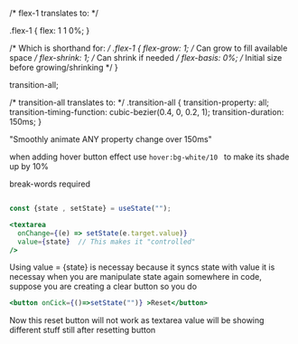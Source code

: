 /* flex-1 translates to: */

.flex-1 {
  flex: 1 1 0%;
}

/* Which is shorthand for: */
.flex-1 {
  flex-grow: 1;      /* Can grow to fill available space */
  flex-shrink: 1;    /* Can shrink if needed */
  flex-basis: 0%;    /* Initial size before growing/shrinking */
}

transition-all;

/* transition-all translates to: */
.transition-all {
  transition-property: all;
  transition-timing-function: cubic-bezier(0.4, 0, 0.2, 1);
  transition-duration: 150ms;
}

"Smoothly animate ANY property change over 150ms"


when adding hover button effect use `hover:bg-white/10 ` to make its shade up by 10%

break-words
required

```jsx

const {state , setState} = useState("");

<textarea 
  onChange={(e) => setState(e.target.value)} 
  value={state}  // This makes it "controlled"
/>
```

Using value = {state} is necessay because it syncs state with value
it is necessay when you are manipulate state again somewhere in code, suppose you are creating a clear button so you do

```jsx
<button onCick={()=>setState("")} >Reset</button>
```
Now this reset button will not work as textarea value will be showing different stuff still after resetting button

